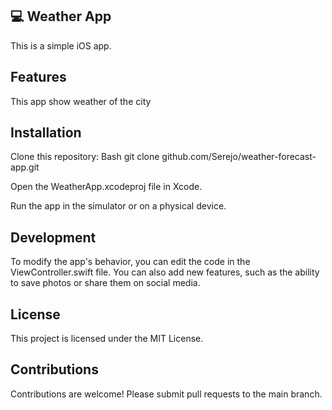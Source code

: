 ## 💻 Weather App
This is a simple iOS app.

## Features
This app show weather of the city

## Installation
Clone this repository:
Bash
git clone github.com/Serejo/weather-forecast-app.git

Open the WeatherApp.xcodeproj file in Xcode.

Run the app in the simulator or on a physical device.

## Development
To modify the app's behavior, you can edit the code in the ViewController.swift file.
You can also add new features, such as the ability to save photos or share them on social media.

## License
This project is licensed under the MIT License.

## Contributions
Contributions are welcome! Please submit pull requests to the main branch.

